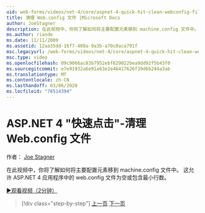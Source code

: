 ```yaml
---
uid: web-forms/videos/net-4/core/aspnet-4-quick-hit-clean-webconfig-files
title: 清理 Web.config 文件 |Microsoft Docs
author: JoeStagner
description: 在此视频中，你将了解如何将主要配置元素移到 machine.config 文件中。 这将允许 ASP.NET 4 appl.exe 中的 web.config 文件 。
ms.author: riande
ms.date: 11/11/2009
ms.assetid: 12aa35dd-16f7-408a-9a3b-a70c0aca791f
msc.legacyurl: /web-forms/videos/net-4/core/aspnet-4-quick-hit-clean-webconfig-files
msc.type: video
ms.openlocfilehash: 09c9066ac83b7952ebf629022bea9dd92f5b43f0
ms.sourcegitcommit: e7e91932a6e91a63e2e46417626f39d6b244a3ab
ms.translationtype: MT
ms.contentlocale: zh-CN
ms.lasthandoff: 03/06/2020
ms.locfileid: "78514394"
---
```

# <a name="aspnet-4-quick-hit---clean-webconfig-files"></a>ASP.NET 4 "快速点击"-清理 Web.config 文件

作者： [Joe Stagner](https://github.com/JoeStagner)

在此视频中，你将了解如何将主要配置元素移到 machine.config 文件中。 这允许 ASP.NET 4 应用程序中的 web.config 文件为空或包含最小行数。

[&#9654;观看视频（2分钟）](https://channel9.msdn.com/Blogs/ASP-NET-Site-Videos/aspnet-4-quick-hit-clean-webconfig-files)

> [!div class="step-by-step"]
> [上一页](aspnet-4-quick-hit-auto-start.md)
> [下一页](aspnet-4-quick-hit-predictable-client-ids.md)
